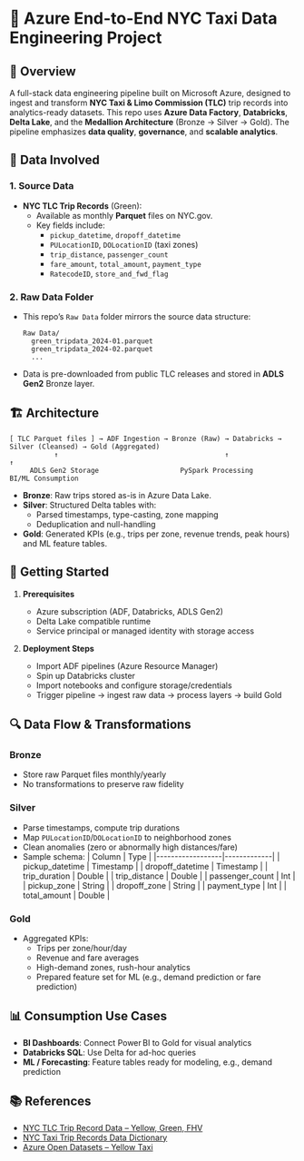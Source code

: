 
# 🚖 Azure End-to-End NYC Taxi Data Engineering Project

## 📌 Overview
A full-stack data engineering pipeline built on Microsoft Azure, designed to ingest and transform **NYC Taxi & Limo Commission (TLC)** trip records into analytics-ready datasets. This repo uses **Azure Data Factory**, **Databricks**, **Delta Lake**, and the **Medallion Architecture** (Bronze → Silver → Gold). The pipeline emphasizes **data quality**, **governance**, and **scalable analytics**.

## 📂 Data Involved

### 1. Source Data
- **NYC TLC Trip Records** (Green):
  - Available as monthly **Parquet** files on NYC.gov.
  - Key fields include:
    - `pickup_datetime`, `dropoff_datetime`
    - `PULocationID`, `DOLocationID` (taxi zones)
    - `trip_distance`, `passenger_count`
    - `fare_amount`, `total_amount`, `payment_type`
    - `RatecodeID`, `store_and_fwd_flag`

### 2. Raw Data Folder
- This repo’s `Raw Data` folder mirrors the source data structure:
  ```
  Raw Data/
    green_tripdata_2024-01.parquet
    green_tripdata_2024-02.parquet
    ...
  ```
- Data is pre-downloaded from public TLC releases and stored in **ADLS Gen2** Bronze layer.

## 🏗️ Architecture
```
[ TLC Parquet files ] → ADF Ingestion → Bronze (Raw) → Databricks → Silver (Cleansed) → Gold (Aggregated)
           ↑                                         ↑                                ↑
     ADLS Gen2 Storage                    PySpark Processing               BI/ML Consumption
```
- **Bronze**: Raw trips stored as-is in Azure Data Lake.
- **Silver**: Structured Delta tables with:
  - Parsed timestamps, type-casting, zone mapping
  - Deduplication and null-handling
- **Gold**: Generated KPIs (e.g., trips per zone, revenue trends, peak hours) and ML feature tables.

## 🚀 Getting Started

1. **Prerequisites**
   - Azure subscription (ADF, Databricks, ADLS Gen2)
   - Delta Lake compatible runtime
   - Service principal or managed identity with storage access

2. **Deployment Steps**
   - Import ADF pipelines (Azure Resource Manager)
   - Spin up Databricks cluster
   - Import notebooks and configure storage/credentials
   - Trigger pipeline → ingest raw data → process layers → build Gold

## 🔍 Data Flow & Transformations

### Bronze
- Store raw Parquet files monthly/yearly
- No transformations to preserve raw fidelity

### Silver
- Parse timestamps, compute trip durations
- Map `PULocationID`/`DOLocationID` to neighborhood zones
- Clean anomalies (zero or abnormally high distances/fare)
- Sample schema:
  | Column            | Type        |
  |------------------|-------------|
  | pickup_datetime   | Timestamp   |
  | dropoff_datetime  | Timestamp   |
  | trip_duration     | Double      |
  | trip_distance     | Double      |
  | passenger_count   | Int         |
  | pickup_zone       | String      |
  | dropoff_zone      | String      |
  | payment_type      | Int         |
  | total_amount      | Double      |

### Gold
- Aggregated KPIs:
  - Trips per zone/hour/day
  - Revenue and fare averages
  - High-demand zones, rush-hour analytics
  - Prepared feature set for ML (e.g., demand prediction or fare prediction)

## 📊 Consumption Use Cases
- **BI Dashboards**: Connect Power BI to Gold for visual analytics
- **Databricks SQL**: Use Delta for ad-hoc queries
- **ML / Forecasting**: Feature tables ready for modeling, e.g., demand prediction



## 📚 References
- [NYC TLC Trip Record Data – Yellow, Green, FHV](https://www.nyc.gov/site/tlc/about/tlc-trip-record-data.page)
- [NYC Taxi Trip Records Data Dictionary](https://www.nyc.gov/assets/tlc/downloads/pdf/data_dictionary_trip_records_yellow.pdf)
- [Azure Open Datasets – Yellow Taxi](https://azure.microsoft.com/en-us/services/open-datasets/catalog/nyc-tlc-yellow-taxi-trip-records/)


